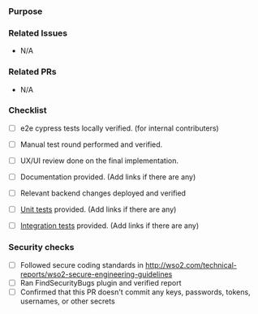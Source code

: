 <!-- PLEASE NOTE THAT IT'S MANDATORY TO FILL IN THE PULL REQUEST TEMPLATE WHEN SUBMITTING PULL REQUESTS. -->

### Purpose
<!-- Describe the problem, feature, improvement or the change introduces by the PR briefly. Add screenshots/GIFs if UI/UX changes are introduced. -->



### Related Issues
<!-- Mention the **PUBLIC** issue/s related to the pull request -->
- N/A

### Related PRs
<!-- Mention the related **PUBLIC** pull requests -->
- N/A

### Checklist
- [ ] e2e cypress tests locally verified. (for internal contributers)

<!-- Add any relevant comments -->


- [ ] Manual test round performed and verified.

<!-- Add any relevant comments -->


- [ ] UX/UI review done on the final implementation.

<!-- Add any relevant comments -->


- [ ] Documentation provided. (Add links if there are any)

<!-- Add any relevant comments -->


- [ ] Relevant backend changes deployed and verified

<!-- Add any relevant comments -->


- [ ] [Unit tests](/docs/testing/UNIT_TESTING.md) provided. (Add links if there are any)

<!-- Add any relevant comments -->


- [ ] [Integration tests](https://github.com/wso2/product-is/tree/master/modules/integration) provided. (Add links if there are any)

<!-- Add any relevant comments -->


### Security checks
- [ ] Followed secure coding standards in http://wso2.com/technical-reports/wso2-secure-engineering-guidelines
- [ ] Ran FindSecurityBugs plugin and verified report
- [ ] Confirmed that this PR doesn't commit any keys, passwords, tokens, usernames, or other secrets
